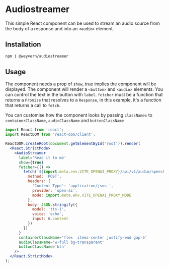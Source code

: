 # Audiostreamer

This simple React component can be used to stream an audio source from the body of a response and into an `<audio>` element.

## Installation

```bash
npm i @weyvern/audiostreamer
```

## Usage

The component needs a prop of `show`, true implies the component will be displayed. The component will render a `<button>` and `<audio>` elements. You can control the text in the button with `label`.
`fetcher` must be a function that returns a `Promise` that resolves to a `Response`, in this example, it's a function that returns a call to `fetch`.

You can customise how the component looks by passing `classNames` to `containerClassName`, `audioClassName` and `buttonClassName`

```jsx
import React from 'react';
import ReactDOM from 'react-dom/client';

ReactDOM.createRoot(document.getElementById('root')).render(
  <React.StrictMode>
    <AudioStreamer
      label='Read it to me'
      show={true}
      fetcher={() =>
        fetch(`${import.meta.env.VITE_OPENAI_PROXY}/api/v1/audio/speech`, {
          method: 'POST',
          headers: {
            'Content-Type': 'application/json ',
            provider: 'open-ai',
            mode: import.meta.env.VITE_OPENAI_PROXY_MODE
          },
          body: JSON.stringify({
            model: 'tts-1',
            voice: 'echo',
            input: m.content
          })
        })
      }
      containerClassName='flex  items-center justify-end gap-5'
      audioClassName='w-full bg-transparent'
      buttonClassName='btn'
    />
  </React.StrictMode>
);
```
